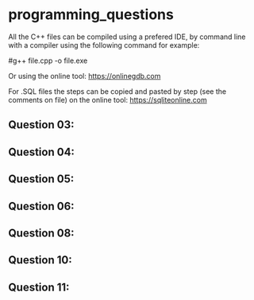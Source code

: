 # programming_questions

All the C++ files can be compiled using a prefered IDE, by command line with a compiler using the following command for example:

#g++ file.cpp -o file.exe

Or using the online tool:  https://onlinegdb.com 

For .SQL files the steps can be copied and pasted by step (see the comments on file) on the online tool: https://sqliteonline.com

## Question 03:

[Question 03 link]: (https://github.com/patriciadourado/programming_questions/blob/master/q3.cpp)

## Question 04:

[Question 04 link]: (https://github.com/patriciadourado/programming_questions/blob/master/q4eq5.cpp)

## Question 05: 

[Question 05 link]: (https://github.com/patriciadourado/programming_questions/blob/master/q4eq5.cpp)

## Question 06:

[Question 06 link]: (https://github.com/patriciadourado/programming_questions/blob/master/q6.SQL)

## Question 08:

[Question 08 link]: (https://github.com/patriciadourado/programming_questions/blob/master/q8.SQL)

## Question 10:

[Question 10 link]: (https://github.com/patriciadourado/programming_questions/blob/master/q10.cpp)

## Question 11:

[Question 11 link]: (https://github.com/patriciadourado/programming_questions/blob/master/q11.cpp)
